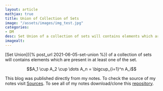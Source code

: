 ```yaml
---
layout: article
mathjax: true
title: Union of Collection of Sets
image: "/assets/images/img_test.jpg"
categories:
- DM
desc: Set Union of a collection of sets will contains elements which are present in at least one of the set. 
imagealt: 
---
```


[Set Union]({% post_url 2021-06-05-set-union %}) of a collection of sets will contains elements which are present in at least one of the set.

$$A_1 \cup A_2 \cup \dots A_n = \bigcup_{i=1}^n A_i$$


































































































































































































































































































































































This blog was published directly from my notes.
To check the source of my notes visit [Sources](sources.html).
To see all of my notes download/clone this [repository](https://github.com/bovem/CS).